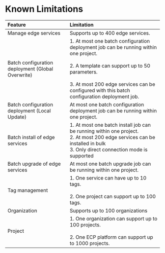 # Known Limitations 



|     Feature     | Limitation                                              |
| :--------------| :-----------------------------------------------------------|
|Manage edge services|Supports up to 400 edge services.|
|Batch configuration deployment (Global Overwrite)|1. At most one batch configuration deployment job can be running within one project. <!--to confirm--><br/><br/>2. A template can support up to 50 parameters.<br/><br/>3. At most 200 edge services can be configured with this batch configuration deployment job.|
|Batch configuration deployment (Local Update)|At most one batch configuration deployment job can be running within one project.|
|Batch install of edge services|1. At most one batch install job can be running within one project. <br/>2.  At most 200 edge services can be installed in bulk<br/>3. Only direct connection mode is supported|
|Batch upgrade of edge services|At most one batch upgrade job can be running within one project.|
|     Tag management     | 1. One service can have up to 10 tags.<br/><br/> 2. One project can support up to 100 tags. |
|Organization| Supports up to 100 organizations |
|Project| 1. One organization can support up to 100 projects.<br><br> 2. One ECP platform can support up to 1000 projects. |